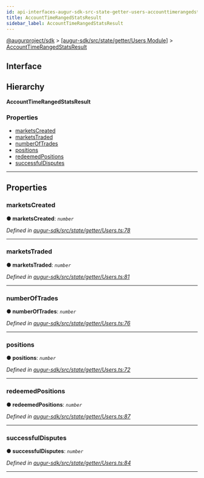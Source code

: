 ```yaml
---
id: api-interfaces-augur-sdk-src-state-getter-users-accounttimerangedstatsresult
title: AccountTimeRangedStatsResult
sidebar_label: AccountTimeRangedStatsResult
---
```


[@augurproject/sdk](api-readme.md) > [[augur-sdk/src/state/getter/Users Module]](api-modules-augur-sdk-src-state-getter-users-module.md) > [AccountTimeRangedStatsResult](api-interfaces-augur-sdk-src-state-getter-users-accounttimerangedstatsresult.md)

## Interface

## Hierarchy

**AccountTimeRangedStatsResult**

### Properties

* [marketsCreated](api-interfaces-augur-sdk-src-state-getter-users-accounttimerangedstatsresult.md#marketscreated)
* [marketsTraded](api-interfaces-augur-sdk-src-state-getter-users-accounttimerangedstatsresult.md#marketstraded)
* [numberOfTrades](api-interfaces-augur-sdk-src-state-getter-users-accounttimerangedstatsresult.md#numberoftrades)
* [positions](api-interfaces-augur-sdk-src-state-getter-users-accounttimerangedstatsresult.md#positions)
* [redeemedPositions](api-interfaces-augur-sdk-src-state-getter-users-accounttimerangedstatsresult.md#redeemedpositions)
* [successfulDisputes](api-interfaces-augur-sdk-src-state-getter-users-accounttimerangedstatsresult.md#successfuldisputes)

---

## Properties

<a id="marketscreated"></a>

###  marketsCreated

**● marketsCreated**: *`number`*

*Defined in [augur-sdk/src/state/getter/Users.ts:78](https://github.com/AugurProject/augur/blob/0787bf1a23/packages/augur-sdk/src/state/getter/Users.ts#L78)*

___
<a id="marketstraded"></a>

###  marketsTraded

**● marketsTraded**: *`number`*

*Defined in [augur-sdk/src/state/getter/Users.ts:81](https://github.com/AugurProject/augur/blob/0787bf1a23/packages/augur-sdk/src/state/getter/Users.ts#L81)*

___
<a id="numberoftrades"></a>

###  numberOfTrades

**● numberOfTrades**: *`number`*

*Defined in [augur-sdk/src/state/getter/Users.ts:76](https://github.com/AugurProject/augur/blob/0787bf1a23/packages/augur-sdk/src/state/getter/Users.ts#L76)*

___
<a id="positions"></a>

###  positions

**● positions**: *`number`*

*Defined in [augur-sdk/src/state/getter/Users.ts:72](https://github.com/AugurProject/augur/blob/0787bf1a23/packages/augur-sdk/src/state/getter/Users.ts#L72)*

___
<a id="redeemedpositions"></a>

###  redeemedPositions

**● redeemedPositions**: *`number`*

*Defined in [augur-sdk/src/state/getter/Users.ts:87](https://github.com/AugurProject/augur/blob/0787bf1a23/packages/augur-sdk/src/state/getter/Users.ts#L87)*

___
<a id="successfuldisputes"></a>

###  successfulDisputes

**● successfulDisputes**: *`number`*

*Defined in [augur-sdk/src/state/getter/Users.ts:84](https://github.com/AugurProject/augur/blob/0787bf1a23/packages/augur-sdk/src/state/getter/Users.ts#L84)*

___

